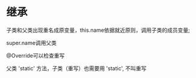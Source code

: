 # 继承
子类和父类出现重名成原变量，this.name依据就近原则，调用子类的成员变量;

super.name调用父类

@Override可以检查重写

父类 'static' 方法，子类（重写）也需要用 'static', 不叫重写




